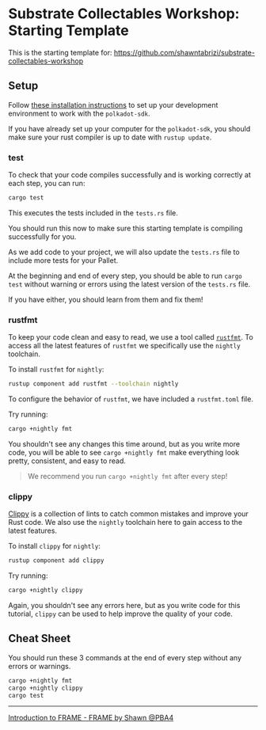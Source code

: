 # Substrate Collectables Workshop: Starting Template

This is the starting template for: https://github.com/shawntabrizi/substrate-collectables-workshop

## Setup

Follow [these installation instructions](https://docs.substrate.io/install/) to set up your development environment to work with the `polkadot-sdk`.

If you have already set up your computer for the `polkadot-sdk`, you should make sure your rust compiler is up to date with `rustup update`.

### test

To check that your code compiles successfully and is working correctly at each step, you can run:

```bash
cargo test
```

This executes the tests included in the `tests.rs` file.

You should run this now to make sure this starting template is compiling successfully for you.

As we add code to your project, we will also update the `tests.rs` file to include more tests for your Pallet.

At the beginning and end of every step, you should be able to run `cargo test` without warning or errors using the latest version of the `tests.rs` file.

If you have either, you should learn from them and fix them!

### rustfmt

To keep your code clean and easy to read, we use a tool called [`rustfmt`](https://github.com/rust-lang/rustfmt). To access all the latest features of `rustfmt` we specifically use the `nightly` toolchain.

To install `rustfmt` for `nightly`:

```bash
rustup component add rustfmt --toolchain nightly
```

To configure the behavior of `rustfmt`, we have included a `rustfmt.toml` file.

Try running:

```bash
cargo +nightly fmt
```

You shouldn't see any changes this time around, but as you write more code, you will be able to see `cargo +nightly fmt` make everything look pretty, consistent, and easy to read.

> We recommend you run `cargo +nightly fmt` after every step!

### clippy

[Clippy](https://github.com/rust-lang/rust-clippy) is a collection of lints to catch common mistakes and improve your Rust code. We also use the `nightly` toolchain here to gain access to the latest features.

To install `clippy` for `nightly`:

```bash
rustup component add clippy
```

Try running:

```bash
cargo +nightly clippy
```

Again, you shouldn't see any errors here, but as you write code for this tutorial, `clippy` can be used to help improve the quality of your code.

## Cheat Sheet

You should run these 3 commands at the end of every step without any errors or warnings.

```bash
cargo +nightly fmt
cargo +nightly clippy
cargo test
```

---

[Introduction to FRAME - FRAME by Shawn @PBA4](https://www.youtube.com/watch?v=ghMloMzEEsA)
